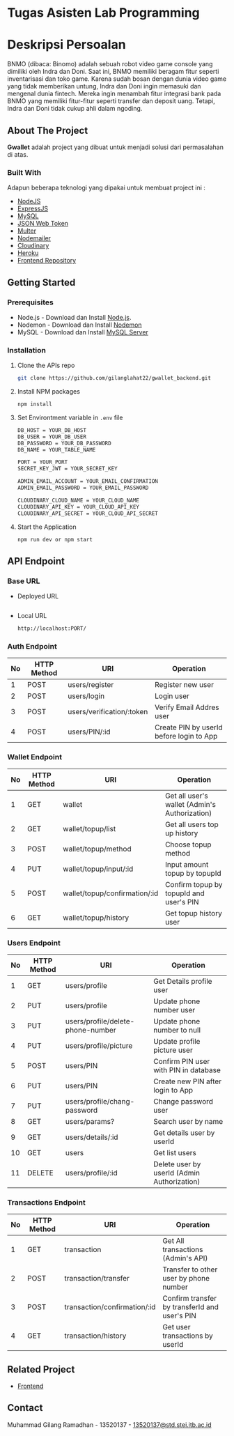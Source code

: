 # Tugas Asisten Lab Programming

# Deskripsi Persoalan

BNMO (dibaca: Binomo) adalah sebuah robot video game console yang dimiliki oleh Indra dan Doni. Saat ini, BNMO memiliki beragam fitur seperti inventarisasi dan toko game. Karena sudah bosan dengan dunia video game yang tidak memberikan untung, Indra dan Doni ingin memasuki dan mengenal dunia fintech. Mereka ingin menambah fitur integrasi bank pada BNMO yang memiliki fitur-fitur seperti transfer dan deposit uang. Tetapi, Indra dan Doni tidak cukup ahli dalam ngoding.


## About The Project

**Gwallet** adalah project yang dibuat untuk menjadi solusi dari permasalahan di atas.

### Built With

Adapun beberapa teknologi yang dipakai untuk membuat project ini :

- [NodeJS](https://nodejs.org/)
- [ExpressJS](https://expressjs.com/)
- [MySQL](https://www.mysql.com/)
- [JSON Web Token](https://jwt.io/)
- [Multer](https://www.npmjs.com/package/multer)
- [Nodemailer](https://nodemailer.com/about/)
- [Cloudinary](https://cloudinary.com/)
- [Heroku](https://www.heroku.com/)
- [Frontend Repository](https://github.com/gilanglahat22/gwallet_frontend)

## Getting Started

### Prerequisites

- Node.js - Download dan Install [Node.js](https://nodejs.org/en/).
- Nodemon - Download dan Install [Nodemon](https://www.npmjs.com/package/nodemon)
- MySQL - Download dan Install [MySQL Server](https://www.mysql.com/downloads/)

### Installation

1. Clone the APIs repo

   ```sh
   git clone https://github.com/gilanglahat22/gwallet_backend.git
   ```
2. Install NPM packages
   ```sh
   npm install
   ```
3. Set Environtment variable in `.env` file

   ```sh
   DB_HOST = YOUR_DB_HOST
   DB_USER = YOUR_DB_USER
   DB_PASSWORD = YOUR_DB_PASSWORD
   DB_NAME = YOUR_TABLE_NAME

   PORT = YOUR_PORT
   SECRET_KEY_JWT = YOUR_SECRET_KEY

   ADMIN_EMAIL_ACCOUNT = YOUR_EMAIL_CONFIRMATION
   ADMIN_EMAIL_PASSWORD = YOUR_EMAIL_PASSWORD

   CLOUDINARY_CLOUD_NAME = YOUR_CLOUD_NAME
   CLOUDINARY_API_KEY = YOUR_CLOUD_API_KEY
   CLOUDINARY_API_SECRET = YOUR_CLOUD_API_SECRET
   ```

4. Start the Application
   ```sh
   npm run dev or npm start
   ```

## API Endpoint

### Base URL

- Deployed URL
  ```sh

  ```
- Local URL
  ```sh
  http://localhost:PORT/
  ```

### Auth Endpoint

| No  | HTTP Method | URI                       | Operation                                |
| --- | ----------- | ------------------------- | ---------------------------------------- |
| 1   | POST        | users/register            | Register new user                        |
| 2   | POST        | users/login               | Login user                               |
| 3   | POST        | users/verification/:token | Verify Email Addres user                 |
| 4   | POST        | users/PIN/:id             | Create PIN by userId before login to App |

### Wallet Endpoint

| No  | HTTP Method | URI                           | Operation                                     |
| --- | ----------- | ----------------------------- | --------------------------------------------- |
| 1   | GET         | wallet                        | Get all user's wallet (Admin's Authorization) |
| 2   | GET         | wallet/topup/list             | Get all users top up history                  |
| 3   | POST        | wallet/topup/method           | Choose topup method                           |
| 4   | PUT         | wallet/topup/input/:id        | Input amount topup by topupId                 |
| 5   | POST        | wallet/topup/confirmation/:id | Confirm topup by topupId and user's PIN       |
| 6   | GET         | wallet/topup/history          | Get topup history user                        |

### Users Endpoint

| No  | HTTP Method | URI                               | Operation                                   |
| --- | ----------- | --------------------------------- | ------------------------------------------- |
| 1   | GET         | users/profile                     | Get Details profile user                    |
| 2   | PUT         | users/profile                     | Update phone number user                    |
| 3   | PUT         | users/profile/delete-phone-number | Update phone number to null                 |
| 4   | PUT         | users/profile/picture             | Update profile picture user                 |
| 5   | POST        | users/PIN                         | Confirm PIN user with PIN in database       |
| 6   | PUT         | users/PIN                         | Create new PIN after login to App           |
| 7   | PUT         | users/profile/chang-password      | Change password user                        |
| 8   | GET         | users/params?                     | Search user by name                         |
| 9   | GET         | users/details/:id                 | Get details user by userId                  |
| 10  | GET         | users                             | Get list users                              |
| 11  | DELETE      | users/profile/:id                 | Delete user by userId (Admin Authorization) |

### Transactions Endpoint

| No  | HTTP Method | URI                          | Operation                                     |
| --- | ----------- | ---------------------------- | --------------------------------------------- |
| 1   | GET         | transaction                  | Get All transactions (Admin's API)            |
| 2   | POST        | transaction/transfer         | Transfer to other user by phone number        |
| 3   | POST        | transaction/confirmation/:id | Confirm transfer by transferId and user's PIN |
| 4   | GET         | transaction/history          | Get user transactions by userId               |

## Related Project

- [Frontend](https://github.com/gilanglahat22/gwallet_frontend)

## Contact

Muhammad Gilang Ramadhan - 13520137 - 13520137@std.stei.itb.ac.id
